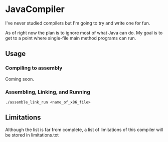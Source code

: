 # JavaCompiler

I've never studied compilers but I'm going to try and write one for fun.

As of right now the plan is to ignore most of what Java can do. My goal is to get to a point where single-file main method programs can run.


## Usage

### Compiling to assembly
Coming soon.

### Assembling, Linking, and Running
`./assemble_link_run <name_of_x86_file>`

## Limitations
Although the list is far from complete, a list of limitations of this compiler will be stored in limitations.txt
